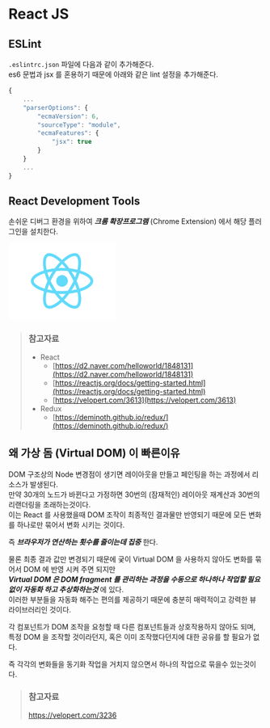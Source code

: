 # React JS

## ESLint

`.eslintrc.json` 파일에 다음과 같이 추가해준다.  
es6 문법과 jsx 를 혼용하기 때문에 아래와 같은 lint 설정을 추가해준다.

```javascript
{
    ...
    "parserOptions": {
        "ecmaVersion": 6,
        "sourceType": "module",
        "ecmaFeatures": {
            "jsx": true
        }
    }
    ...
}
```

## React Development Tools

손쉬운 디버그 환경을 위하여 _**크롬 확장프로그램**_ \(Chrome Extension\) 에서 해당 플러그인을 설치한다.

![React Development Tools](/img/A004.png)

> ### 참고자료
> * React
>   * [https://d2.naver.com/helloworld/1848131](https://d2.naver.com/helloworld/1848131)
>   * [https://reactjs.org/docs/getting-started.html](https://reactjs.org/docs/getting-started.html)
>   * [https://velopert.com/3613](https://velopert.com/3613)
> * Redux
>   * [https://deminoth.github.io/redux/](https://deminoth.github.io/redux/)

## 왜 가상 돔 (Virtual DOM) 이 빠른이유

DOM 구조상의 Node 변경점이 생기면 레이아웃을 만들고 페인팅을 하는 과정에서 리소스가 발생된다.  
만약 30개의 노드가 바뀐다고 가정하면 30번의 (잠재적인) 레이아웃 재계산과 30번의 리랜더링을 초래하는것이다.  
이는 React 를 사용했을때 DOM 조작이 최종적인 결과물만 반영되기 때문에 모든 변화를 하나로만 묶어서 변화 시키는 것이다.  

즉 _**브라우저가 연산하는 횟수를 줄이는데 집중**_ 한다.

물론 최종 결과 값만 변경되기 때문에 궂이 Virtual DOM 을 사용하지 않아도 변화를 묶어서 DOM 에 반영 시켜 주면 되지만  
_**Virtual DOM 은 DOM fragment 를 관리하는 과정을 수동으로 하나하나 작업할 필요없이 자동화 하고 추상화하는것**_ 에 있다.  
이러한 부분들을 자동화 해주는 편의를 제공하기 때문에 충분히 매력적이고 강력한 뷰 라이브러리인 것이다.

각 컴포넌트가 DOM 조작을 요청할 때 다른 컴포넌트들과 상호작용하지 않아도 되며, 특정 DOM 을 조작할 것이라던지, 혹은 이미 조작했다던지에 대한 공유를 할 필요가 없다.

즉 각각의 변화들을 동기화 작업을 거치지 않으면서 하나의 작업으로 묶을수 있는것이다.

> ### 참고자료
> <https://velopert.com/3236>